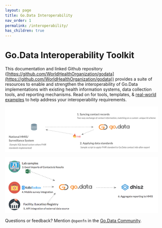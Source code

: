 ```yaml
---
layout: page
title: Go.Data Interoperability
nav_order: 1
permalink: /interoperability/
has_children: true
---
```


# Go.Data Interoperability Toolkit
This documentation and linked Github repository ([https://github.com/WorldHealthOrganization/godata](https://github.com/WorldHealthOrganization/godata)) provides a suite of resources to enable and strengthen the interoperability of Go.Data implementations with existing health information systems, data collection tools, and reporting mechanisms. Read on for tools, templates, & [real-world examples](https://github.com/WorldHealthOrganization/godata/interoperability-examples/) to help address your interoperability requirements.

![implementation-1](../assets/godata-example1.png)

![implementation-2](../assets/godata-example2.png)

Questions or feedback? Mention `@openfn` in the [Go.Data Community](https://community-godata.who.int/). 